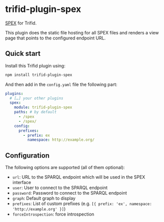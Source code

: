 # trifid-plugin-spex

[SPEX](https://github.com/zazuko/spex) for Trifid.

This plugin does the static file hosting for all SPEX files and renders a view page that points to the configured endpoint URL.

## Quick start

Install this Trifid plugin using:

```sh
npm install trifid-plugin-spex
```

And then add in the `config.yaml` file the following part:

```yaml
plugins:
  # […] your other plugins
  spex:
    module: trifid-plugin-spex
    paths: # by default
      - /spex
      - /spex/
    config:
      prefixes:
        - prefix: ex
          namespace: http://example.org/
```

## Configuration

The following options are supported (all of them optional):

- `url`: URL to the SPARQL endpoint which will be used in the SPEX interface
- `user`: User to connect to the SPARQL endpoint
- `password`: Password to connect to the SPARQL endpoint
- `graph`: Default graph to display
- `prefixes`: List of custom prefixes (e.g. `[{ prefix: 'ex', namespace: 'http://example.org' }]`)
- `forceIntrospection`: force introspection
